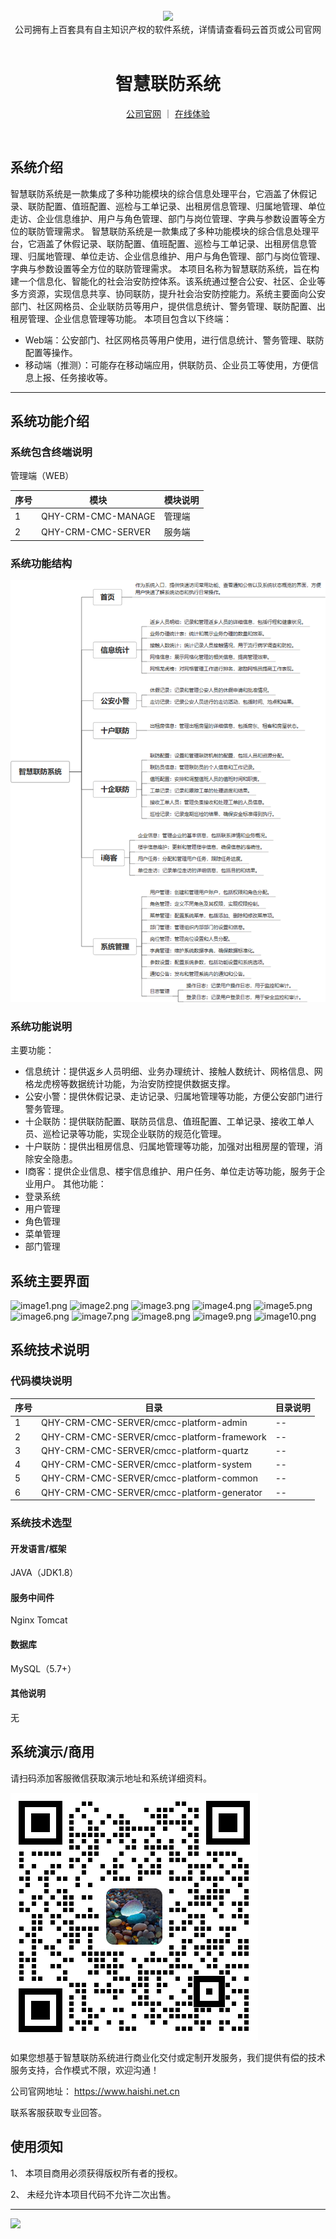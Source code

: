 <br/>

<div align="center" >
    <img src="https://www.haishi.net.cn/img/17f49ecef80e4c6248070c401a94c032.0ff19479.png" />
<br/>
<div>公司拥有上百套具有自主知识产权的软件系统，详情请查看码云首页或公司官网</div>
</div>

<div align="center">
<br/>
<h1>智慧联防系统</h1>

<a href="https://www.haishi.net.cn/">公司官网</a> ｜ <a href="https://www.haishi.net.cn/">在线体验</a>

<br/>

</div>


## 系统介绍


智慧联防系统是一款集成了多种功能模块的综合信息处理平台，它涵盖了休假记录、联防配置、值班配置、巡检与工单记录、出租房信息管理、归属地管理、单位走访、企业信息维护、用户与角色管理、部门与岗位管理、字典与参数设置等全方位的联防管理需求。
智慧联防系统是一款集成了多种功能模块的综合信息处理平台，它涵盖了休假记录、联防配置、值班配置、巡检与工单记录、出租房信息管理、归属地管理、单位走访、企业信息维护、用户与角色管理、部门与岗位管理、字典与参数设置等全方位的联防管理需求。
本项目名称为智慧联防系统，旨在构建一个信息化、智能化的社会治安防控体系。该系统通过整合公安、社区、企业等多方资源，实现信息共享、协同联防，提升社会治安防控能力。系统主要面向公安部门、社区网格员、企业联防员等用户，提供信息统计、警务管理、联防配置、出租房管理、企业信息管理等功能。
本项目包含以下终端：
- Web端：公安部门、社区网格员等用户使用，进行信息统计、警务管理、联防配置等操作。
- 移动端（推测）：可能存在移动端应用，供联防员、企业员工等使用，方便信息上报、任务接收等。
                


<hr/>

## 系统功能介绍

### 系统包含终端说明

管理端（WEB）

| 序号 | 模块 | 模块说明 |
| --- | --- | --- |
| 1 | QHY-CRM-CMC-MANAGE | 管理端 |
| 2 | QHY-CRM-CMC-SERVER | 服务端 |

### 系统功能结构

![](./images/swdt.png)

### 系统功能说明

主要功能：
- 信息统计：提供返乡人员明细、业务办理统计、接触人数统计、网格信息、网格龙虎榜等数据统计功能，为治安防控提供数据支撑。
- 公安小警：提供休假记录、走访记录、归属地管理等功能，方便公安部门进行警务管理。
- 十企联防：提供联防配置、联防员信息、值班配置、工单记录、接收工单人员、巡检记录等功能，实现企业联防的规范化管理。
- 十户联防：提供出租房信息、归属地管理等功能，加强对出租房屋的管理，消除安全隐患。
- I商客：提供企业信息、楼宇信息维护、用户任务、单位走访等功能，服务于企业用户。
其他功能：
- 登录系统
- 用户管理
- 角色管理
- 菜单管理
- 部门管理

## 系统主要界面

![image1.png](http://codeimg.haishi.net.cn/QHY-CRM-CMC_1.png)
![image2.png](http://codeimg.haishi.net.cn/QHY-CRM-CMC_2.png)
![image3.png](http://codeimg.haishi.net.cn/QHY-CRM-CMC_3.png)
![image4.png](http://codeimg.haishi.net.cn/QHY-CRM-CMC_4.png)
![image5.png](http://codeimg.haishi.net.cn/QHY-CRM-CMC_5.png)
![image6.png](http://codeimg.haishi.net.cn/QHY-CRM-CMC_6.png)
![image7.png](http://codeimg.haishi.net.cn/QHY-CRM-CMC_7.png)
![image8.png](http://codeimg.haishi.net.cn/QHY-CRM-CMC_8.png)
![image9.png](http://codeimg.haishi.net.cn/QHY-CRM-CMC_9.png)
![image10.png](http://codeimg.haishi.net.cn/QHY-CRM-CMC_10.png)

## 系统技术说明

### 代码模块说明

| 序号 | 目录 | 目录说明 |
| --- | --- | --- |
| 1 | QHY-CRM-CMC-SERVER/cmcc-platform-admin | -- |
| 2 | QHY-CRM-CMC-SERVER/cmcc-platform-framework | -- |
| 3 | QHY-CRM-CMC-SERVER/cmcc-platform-quartz | -- |
| 4 | QHY-CRM-CMC-SERVER/cmcc-platform-system | -- |
| 5 | QHY-CRM-CMC-SERVER/cmcc-platform-common | -- |
| 6 | QHY-CRM-CMC-SERVER/cmcc-platform-generator | -- |

### 系统技术选型

#### 开发语言/框架

JAVA（JDK1.8）

#### 服务中间件

Nginx
Tomcat

#### 数据库

MySQL（5.7+）

#### 其他说明

无


## 系统演示/商用

请扫码添加客服微信获取演示地址和系统详细资料。

![](./images/kf.png)

如果您想基于智慧联防系统进行商业化交付或定制开发服务，我们提供有偿的技术服务支持，合作模式不限，欢迎沟通！

公司官网地址： <a href="https://www.haishi.net.cn/">https://www.haishi.net.cn</a>

联系客服获取专业回答。


## 使用须知

1、 本项目商用必须获得版权所有者的授权。

2、 未经允许本项目代码不允许二次出售。

<hr/>

![](./images/gsjj.png)